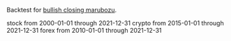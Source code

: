 Backtest for [bullish closing marubozu](https://analyzingalpha.com/bullish-closing-marubozu-candlestick-pattern).

stock from 2000-01-01 through 2021-12-31
crypto from 2015-01-01 through 2021-12-31
forex from 2010-01-01 through 2021-12-31